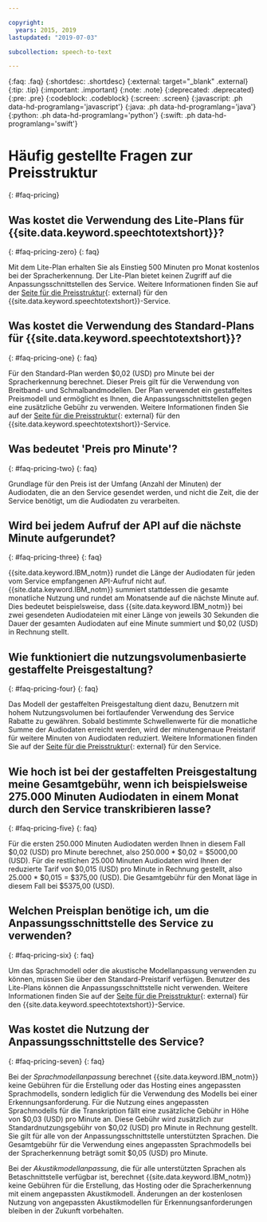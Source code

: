 ```yaml
---

copyright:
  years: 2015, 2019
lastupdated: "2019-07-03"

subcollection: speech-to-text

---
```


{:faq: .faq}
{:shortdesc: .shortdesc}
{:external: target="_blank" .external}
{:tip: .tip}
{:important: .important}
{:note: .note}
{:deprecated: .deprecated}
{:pre: .pre}
{:codeblock: .codeblock}
{:screen: .screen}
{:javascript: .ph data-hd-programlang='javascript'}
{:java: .ph data-hd-programlang='java'}
{:python: .ph data-hd-programlang='python'}
{:swift: .ph data-hd-programlang='swift'}

# Häufig gestellte Fragen zur Preisstruktur
{: #faq-pricing}

## Was kostet die Verwendung des Lite-Plans für {{site.data.keyword.speechtotextshort}}?
{: #faq-pricing-zero}
{: faq}

Mit dem Lite-Plan erhalten Sie als Einstieg 500 Minuten pro Monat kostenlos bei der Spracherkennung. Der Lite-Plan bietet keinen Zugriff auf die Anpassungsschnittstellen des Service. Weitere Informationen finden Sie auf der [Seite für die Preisstruktur](https://www.ibm.com/cloud/watson-speech-to-text/pricing){: external} für den {{site.data.keyword.speechtotextshort}}-Service.


## Was kostet die Verwendung des Standard-Plans für {{site.data.keyword.speechtotextshort}}?
{: #faq-pricing-one}
{: faq}

Für den Standard-Plan werden $0,02 (USD) pro Minute bei der Spracherkennung berechnet. Dieser Preis gilt für die Verwendung von Breitband- und Schmalbandmodellen. Der Plan verwendet ein gestaffeltes Preismodell und ermöglicht es Ihnen, die Anpassungsschnittstellen gegen eine zusätzliche Gebühr zu verwenden. Weitere Informationen finden Sie auf der [Seite für die Preisstruktur](https://www.ibm.com/cloud/watson-speech-to-text/pricing){: external} für den {{site.data.keyword.speechtotextshort}}-Service.


## Was bedeutet 'Preis pro Minute'?
{: #faq-pricing-two}
{: faq}

Grundlage für den Preis ist der Umfang (Anzahl der Minuten) der Audiodaten, die an den Service gesendet werden, und nicht die Zeit, die der Service benötigt, um die Audiodaten zu verarbeiten.

## Wird bei jedem Aufruf der API auf die nächste Minute aufgerundet? 
{: #faq-pricing-three}
{: faq}

{{site.data.keyword.IBM_notm}} rundet die Länge der Audiodaten für jeden vom Service empfangenen API-Aufruf nicht auf. {{site.data.keyword.IBM_notm}} summiert stattdessen die gesamte monatliche Nutzung und rundet am Monatsende auf die nächste Minute auf. Dies bedeutet beispielsweise, dass {{site.data.keyword.IBM_notm}} bei zwei gesendeten Audiodateien mit einer Länge von jeweils 30 Sekunden die Dauer der gesamten Audiodaten auf eine Minute summiert und $0,02 (USD) in Rechnung stellt.

## Wie funktioniert die nutzungsvolumenbasierte gestaffelte Preisgestaltung?
{: #faq-pricing-four}
{: faq}

Das Modell der gestaffelten Preisgestaltung dient dazu, Benutzern mit hohem Nutzungsvolumen bei fortlaufender Verwendung des Service Rabatte zu gewähren. Sobald bestimmte Schwellenwerte für die monatliche Summe der Audiodaten erreicht werden, wird der minutengenaue Preistarif für weitere Minuten von Audiodaten reduziert. Weitere Informationen finden Sie auf der [Seite für die Preisstruktur](https://www.ibm.com/cloud/watson-speech-to-text/pricing){: external} für den Service.

## Wie hoch ist bei der gestaffelten Preisgestaltung meine Gesamtgebühr, wenn ich beispielsweise 275.000 Minuten Audiodaten in einem Monat durch den Service transkribieren lasse?
{: #faq-pricing-five}
{: faq}

Für die ersten 250.000 Minuten Audiodaten werden Ihnen in diesem Fall $0,02 (USD) pro Minute berechnet, also 250.000 \* $0,02 = $5000,00 (USD). Für die restlichen 25.000 Minuten Audiodaten wird Ihnen der reduzierte Tarif von $0,015 (USD) pro Minute in Rechnung gestellt, also 25.000 \* $0,015 = $375,00 (USD). Die Gesamtgebühr für den Monat läge in diesem Fall bei $5375,00 (USD).

## Welchen Preisplan benötige ich, um die Anpassungsschnittstelle des Service zu verwenden?
{: #faq-pricing-six}
{: faq}

Um das Sprachmodell oder die akustische Modellanpassung verwenden zu können, müssen Sie über den Standard-Preistarif verfügen. Benutzer des Lite-Plans können die Anpassungsschnittstelle nicht verwenden. Weitere Informationen finden Sie auf der [Seite für die Preisstruktur](https://www.ibm.com/cloud/watson-speech-to-text/pricing){: external} für den {{site.data.keyword.speechtotextshort}}-Service.


## Was kostet die Nutzung der Anpassungsschnittstelle des Service?
{: #faq-pricing-seven}
{: faq}

Bei der *Sprachmodellanpassung* berechnet {{site.data.keyword.IBM_notm}} keine Gebühren für die Erstellung oder das Hosting eines angepassten Sprachmodells, sondern lediglich für die Verwendung des Modells bei einer Erkennungsanforderung. Für die Nutzung eines angepassten Sprachmodells für die Transkription fällt eine zusätzliche Gebühr in Höhe von $0,03 (USD) pro Minute an. Diese Gebühr wird zusätzlich zur Standardnutzungsgebühr von $0,02 (USD) pro Minute in Rechnung gestellt. Sie gilt für alle von der Anpassungsschnittstelle unterstützten Sprachen. Die Gesamtgebühr für die Verwendung eines angepassten Sprachmodells bei der Spracherkennung beträgt somit $0,05 (USD) pro Minute.

Bei der *Akustikmodellanpassung*, die für alle unterstützten Sprachen als Betaschnittstelle verfügbar ist, berechnet {{site.data.keyword.IBM_notm}} keine Gebühren für die Erstellung, das Hosting oder die Spracherkennung mit einem angepassten Akustikmodell. Änderungen an der kostenlosen Nutzung von angepassten Akustikmodellen für Erkennungsanforderungen bleiben in der Zukunft vorbehalten.
